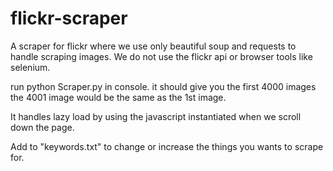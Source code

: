 # flickr-scraper
A scraper for flickr where we use only beautiful soup and requests to handle scraping images. We do not use the flickr api or browser tools like selenium. 

run python Scraper.py in console. it should give you the first 4000 images the 4001 image would be the same as the 1st image. 

It handles lazy load by using the javascript instantiated when we scroll down the page. 

Add to "keywords.txt" to change or increase the things you wants to scrape for.

